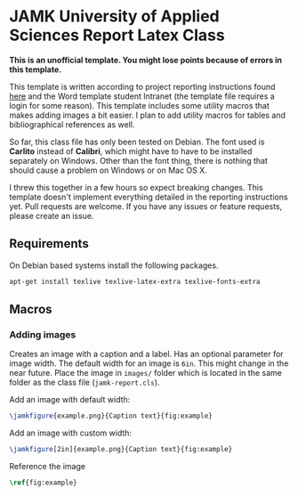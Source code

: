 # JAMK University of Applied Sciences Report Latex Class

**This is an unofficial template. You might lose points because of errors in
this template.**

This template is written according to project reporting instructions found
[here](http://oppimateriaalit.jamk.fi/projectreportinginstructions/7-appearance-of-the-thesis/)
and the Word template student Intranet (the template file requires a login for
some reason). This template includes some utility macros that makes adding
images a bit easier. I plan to add utility macros for tables and
bibliographical references as well. 

So far, this class file has only been tested on Debian. The font used is
**Carlito** instead of **Calibri**, which might have to have to be installed
separately on Windows. Other than the font thing, there is nothing that should
cause a problem on Windows or on Mac OS X.

I threw this together in a few hours so expect breaking changes.  This template
doesn't implement everything detailed in the reporting instructions yet.  Pull
requests are welcome. If you have any issues or feature requests, please create
an issue.

## Requirements

On Debian based systems install the following packages.

```bash
apt-get install texlive texlive-latex-extra texlive-fonts-extra
```

## Macros

### Adding images

Creates an image with a caption and a label. Has an optional parameter for
image width. The default width for an image is `6in`. This might change in the
near future. Place the image in `images/` folder which is located in the same
folder as the class file (`jamk-report.cls`).

Add an image with default width:

```latex
\jamkfigure{example.png}{Caption text}{fig:example}
```

Add an image with custom width:
```latex
\jamkfigure[2in]{example.png}{Caption text}{fig:example}
```

Reference the image
```latex
\ref{fig:example}
```
